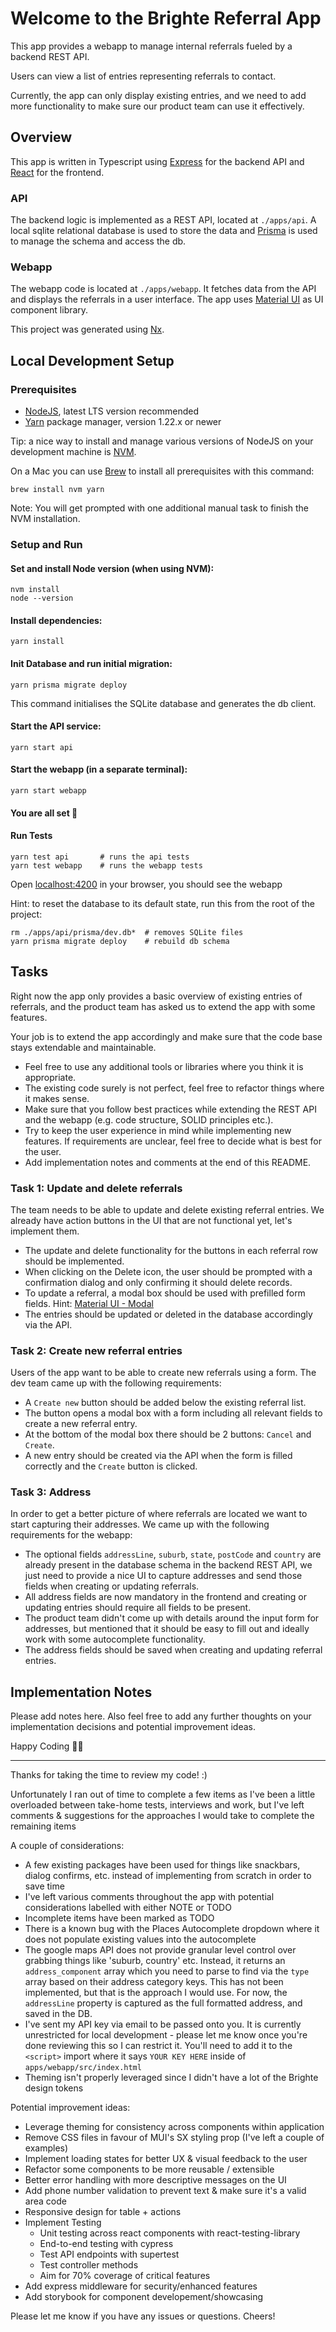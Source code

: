 # Welcome to the Brighte Referral App

This app provides a webapp to manage internal referrals fueled by a backend REST API.

Users can view a list of entries representing referrals to contact.

Currently, the app can only display existing entries, and we need to add more functionality to make sure our product
team can use it effectively.

## Overview

This app is written in Typescript using [Express](https://expressjs.com/) for the backend API
and [React](https://reactjs.org/) for the frontend.

### API

The backend logic is implemented as a REST API, located at `./apps/api`. A local sqlite relational database is used to
store the data and [Prisma](https://www.prisma.io/) is used to manage the schema and access the db.

### Webapp

The webapp code is located at `./apps/webapp`. It fetches data from the API and displays the referrals in a user
interface. The app uses [Material UI](https://material-ui.com/) as UI component library.

This project was generated using [Nx](https://nx.dev).

## Local Development Setup

### Prerequisites

* [NodeJS](https://nodejs.org/en/), latest LTS version recommended
* [Yarn](https://classic.yarnpkg.com/lang/en/) package manager, version 1.22.x or newer

Tip: a nice way to install and manage various versions of NodeJS on your development machine
is [NVM](https://github.com/nvm-sh/nvm#installing-and-updating).

On a Mac you can use [Brew](https://brew.sh/) to install all prerequisites with this command:

```shell
brew install nvm yarn
```

Note: You will get prompted with one additional manual task to finish the NVM installation.

### Setup and Run

#### Set and install Node version (when using NVM):

```shell
nvm install
node --version
```

#### Install dependencies:

```shell
yarn install
```

#### Init Database and run initial migration:

```shell
yarn prisma migrate deploy
```

This command initialises the SQLite database and generates the db client.

#### Start the API service:

```shell
yarn start api
```

#### Start the webapp (in a separate terminal):

```shell
yarn start webapp
```

#### You are all set 🎉

#### Run Tests

```shell
yarn test api       # runs the api tests
yarn test webapp    # runs the webapp tests
```

Open [localhost:4200](http://localhost:4200) in your browser, you should see the webapp

Hint: to reset the database to its default state, run this from the root of the project:

```shell
rm ./apps/api/prisma/dev.db*  # removes SQLite files
yarn prisma migrate deploy    # rebuild db schema
```

## Tasks

Right now the app only provides a basic overview of existing entries of referrals, and the product team has asked us to
extend the app with some features.

Your job is to extend the app accordingly and make sure that the code base stays extendable and maintainable.

* Feel free to use any additional tools or libraries where you think it is appropriate.
* The existing code surely is not perfect, feel free to refactor things where it makes sense.
* Make sure that you follow best practices while extending the REST API and the webapp (e.g. code structure, SOLID
  principles etc.).
* Try to keep the user experience in mind while implementing new features. If requirements are unclear, feel free to
  decide what is best for the user.
* Add implementation notes and comments at the end of this README.

### Task 1: Update and delete referrals

The team needs to be able to update and delete existing referral entries. We already have action buttons in the UI that
are not functional yet, let's implement them.

* The update and delete functionality for the buttons in each referral row should be implemented.
* When clicking on the Delete icon, the user should be prompted with a confirmation dialog and only confirming it should
  delete records.
* To update a referral, a modal box should be used with prefilled form fields.
  Hint: [Material UI - Modal](https://material-ui.com/components/modal/)
* The entries should be updated or deleted in the database accordingly via the API.

### Task 2: Create new referral entries

Users of the app want to be able to create new referrals using a form. The dev team came up with the following
requirements:

* A `Create new` button should be added below the existing referral list.
* The button opens a modal box with a form including all relevant fields to create a new referral entry.
* At the bottom of the modal box there should be 2 buttons: `Cancel` and `Create`.
* A new entry should be created via the API when the form is filled correctly and the `Create` button is clicked.

### Task 3: Address

In order to get a better picture of where referrals are located we want to start capturing their addresses. We came up
with the following requirements for the webapp:

* The optional fields `addressLine`, `suburb`, `state`, `postCode` and `country` are already present in the database
  schema in the backend REST API, we just need to provide a nice UI to capture addresses and send those fields when
  creating or updating referrals.
* All address fields are now mandatory in the frontend and creating or updating entries should require all fields to be
  present.
* The product team didn't come up with details around the input form for addresses, but mentioned that it should be easy
  to fill out and ideally work with some autocomplete functionality.
* The address fields should be saved when creating and updating referral entries.

## Implementation Notes

Please add notes here. Also feel free to add any further thoughts on your implementation decisions and potential
improvement ideas.

Happy Coding 🧑‍💻

-----------------------------------------------------------------------

Thanks for taking the time to review my code! :)

Unfortunately I ran out of time to complete a few items as I've been a little overloaded between take-home tests, interviews and work, but I've left comments & suggestions for the approaches I would take to complete the remaining items

A couple of considerations:
- A few existing packages have been used for things like snackbars, dialog confirms, etc. instead of implementing from scratch in order to save time
- I've left various comments throughout the app with potential considerations labelled with either NOTE or TODO
- Incomplete items have been marked as TODO
- There is a known bug with the Places Autocomplete dropdown where it does not populate existing values into the autocomplete
- The google maps API does not provide granular level control over grabbing things like 'suburb, country' etc. Instead, it returns an `address_component` array which you need to parse to find via the `type` array based on their address category keys. This has not been implemented, but that is the approach I would use. For now, the `addressLine` property is captured as the full formatted address, and saved in the DB.
- I've sent my API key via email to be passed onto you. It is currently unrestricted for local development - please let me know once you're done reviewing this so I can restrict it. You'll need to add it to the `<script>` import where it says `YOUR KEY HERE` inside of `apps/webapp/src/index.html` 
- Theming isn't properly leveraged since I didn't have a lot of the Brighte design tokens

Potential improvement ideas:
- Leverage theming for consistency across components within application
- Remove CSS files in favour of MUI's SX styling prop (I've left a couple of examples)
- Implement loading states for better UX & visual feedback to the user
- Refactor some components to be more reusable / extensible
- Better error handling with more descriptive messages on the UI 
- Add phone number validation to prevent text & make sure it's a valid area code
- Responsive design for table + actions
- Implement Testing
  - Unit testing across react components with react-testing-library
  - End-to-end testing with cypress
  - Test API endpoints with supertest
  - Test controller methods
  - Aim for 70% coverage of critical features
- Add express middleware for security/enhanced features
- Add storybook for component developement/showcasing 

Please let me know if you have any issues or questions.
Cheers!